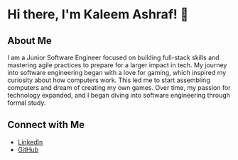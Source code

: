 # Hi there, I'm Kaleem Ashraf! 👋

## About Me

I am a Junior Software Engineer focused on building full-stack skills and mastering agile practices to prepare for a larger impact in tech. My journey into software engineering began with a love for gaming, which inspired my curiosity about how computers work. This led me to start assembling computers and dream of creating my own games. Over time, my passion for technology expanded, and I began diving into software engineering through formal study.

## Connect with Me
- [LinkedIn](https://www.linkedin.com/in/kaleemashraf21)
- [GitHub](https://github.com/kaleemashraf21)
